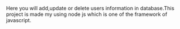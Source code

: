 Here you will add,update or delete users information in database.This project is made my using node js which is one of the framework of javascript.
